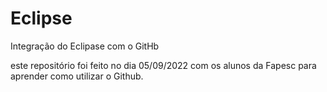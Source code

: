 # Eclipse
Integração do Eclipase com o GitHb


este repositório foi feito no dia 05/09/2022 com os alunos da Fapesc para aprender como utilizar o Github.
